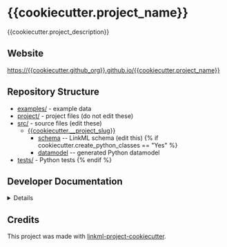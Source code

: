# {{cookiecutter.project_name}}

{{cookiecutter.project_description}}

## Website

[https://{{cookiecutter.github_org}}.github.io/{{cookiecutter.project_name}}](https://{{cookiecutter.github_org}}.github.io/{{cookiecutter.project_name}})

## Repository Structure

* [examples/](examples/) - example data
* [project/](project/) - project files (do not edit these)
* [src/](src/) - source files (edit these)
  * [{{cookiecutter.__project_slug}}](src/{{cookiecutter.__project_slug}})
    * [schema](src/{{cookiecutter.__project_slug}}/schema) -- LinkML schema
      (edit this)
{% if cookiecutter.create_python_classes == "Yes" %}
    * [datamodel](src/{{cookiecutter.__project_slug}}/datamodel) -- generated
      Python datamodel
* [tests/](tests/) - Python tests
{% endif %}

## Developer Documentation

<details>
Use the `make` command to generate project artefacts:

* `make all`: make everything
* `make deploy`: deploys site

</details>

## Credits

This project was made with
[linkml-project-cookiecutter](https://github.com/linkml/linkml-project-cookiecutter).
